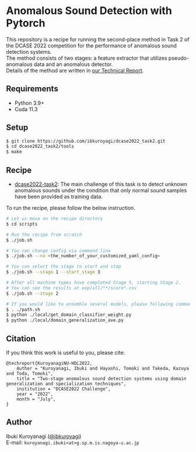 # Anomalous Sound Detection with Pytorch
This repository is a recipe for running the second-place method in Task 2 of the DCASE 2022 competition for the performance of anomalous sound detection systems.  
The method consists of two stages: a feature extractor that utilizes pseudo-anomalous data and an anomalous detector.  
Details of the method are written in [our Technical Report](https://dcase.community/documents/challenge2022/technical_reports/DCASE2022_Kuroyanagi_11_t2.pdf).

## Requirements
- Python 3.9+
- Cuda 11.3



## Setup
```bash
$ git clone https://github.com/ibkuroyagi/dcase2022_task2.git
$ cd dcase2022_task2/tools
$ make
```


## Recipe
- [dcase2022-task2](https://dcase.community/challenge2022/task-unsupervised-anomalous-sound-detection-for-machine-condition-monitoring): The main challenge of this task is to detect unknown anomalous sounds under the condition that only normal sound samples have been provided as training data.

To run the recipe, please follow the below instruction.

```bash
# Let us move on the recipe directory
$ cd scripts

# Run the recipe from scratch
$ ./job.sh

# You can change config via command line
$ ./job.sh --no <the_number_of_your_customized_yaml_config>

# You can select the stage to start and stop
$ ./job.sh --stage 1 --start_stage 3

# After all machine types have completed Stage 5, starting Stage 2.
# You can see the results at exp/all/**/score*.csv
$ ./job.sh --stage 2

# If you would like to ensemble several models, please following commands.
$ . ./path.sh
$ python ./local/get_domain_classifier_weight.py
$ python ./local/domain_generalization_ave.py

```

## Citation
If you think this work is useful to you, please cite:
```
@techreport{KuroyanagiNU-HDL2022,
    Author = "Kuroyanagi, Ibuki and Hayashi, Tomoki and Takeda, Kazuya and Toda, Tomoki",
    title = "Two-stage anomalous sound detection systems using domain generalization and specialization techniques",
    institution = "DCASE2022 Challenge",
    year = "2022",
    month = "July",
}
```


## Author

Ibuki Kuroyanagi ([@ibkuroyagi](https://github.com/ibkuroyagi))  
E-mail: `kuroyanagi.ibuki<at>g.sp.m.is.nagoya-u.ac.jp`
